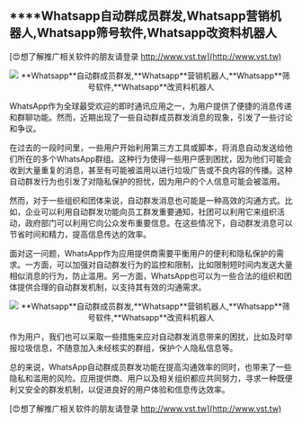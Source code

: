 ## ****Whatsapp**自动群成员群发,**Whatsapp**营销机器人,**Whatsapp**筛号软件,**Whatsapp**改资料机器人**

[😍想了解推广相关软件的朋友请登录 http://www.vst.tw](http://www.vst.tw)

 <center><img src="https://vst.tw/MP4/tuiguang/png/4.png" alt="**Whatsapp**自动群成员群发,**Whatsapp**营销机器人,**Whatsapp**筛号软件,**Whatsapp**改资料机器人"></center>

WhatsApp作为全球最受欢迎的即时通讯应用之一，为用户提供了便捷的消息传递和群聊功能。然而，近期出现了一些自动群成员群发消息的现象，引发了一些讨论和争议。

在过去的一段时间里，一些用户开始利用第三方工具或脚本，将消息自动发送给他们所在的多个WhatsApp群组。这种行为使得一些用户感到困扰，因为他们可能会收到大量重复的消息，甚至有可能被滥用以进行垃圾广告或不良内容的传播。这种自动群发行为也引发了对隐私保护的担忧，因为用户的个人信息可能会被滥用。

然而，对于一些组织和团体来说，自动群发消息也可能是一种高效的沟通方式。比如，企业可以利用自动群发功能向员工群发重要通知，社团可以利用它来组织活动，政府部门可以利用它向公众发布重要信息。在这些情况下，自动群发消息可以节省时间和精力，提高信息传达的效率。

面对这一问题，WhatsApp作为应用提供商需要平衡用户的便利和隐私保护的需求。一方面，可以加强对自动群发行为的监控和限制，比如限制短时间内发送大量相似消息的行为，防止滥用。另一方面，WhatsApp也可以为一些合法的组织和团体提供合理的自动群发机制，以支持其有效的沟通需求。

 <center><img src="https://vst.tw/MP4/tuiguang/png/1.png" alt="**Whatsapp**自动群成员群发,**Whatsapp**营销机器人,**Whatsapp**筛号软件,**Whatsapp**改资料机器人"></center>

作为用户，我们也可以采取一些措施来应对自动群发消息带来的困扰，比如及时举报垃圾信息，不随意加入未经核实的群组，保护个人隐私信息等。

总的来说，WhatsApp自动群成员群发功能在提高沟通效率的同时，也带来了一些隐私和滥用的风险。应用提供商、用户以及相关组织都应共同努力，寻求一种既便利又安全的群发机制，以促进良好的用户体验和信息传达效率。

[😍想了解推广相关软件的朋友请登录 http://www.vst.tw](http://www.vst.tw)



